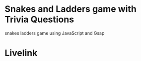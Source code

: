 # Snakes and Ladders game with Trivia Questions
snakes ladders game using JavaScript and Gsap

# Livelink
